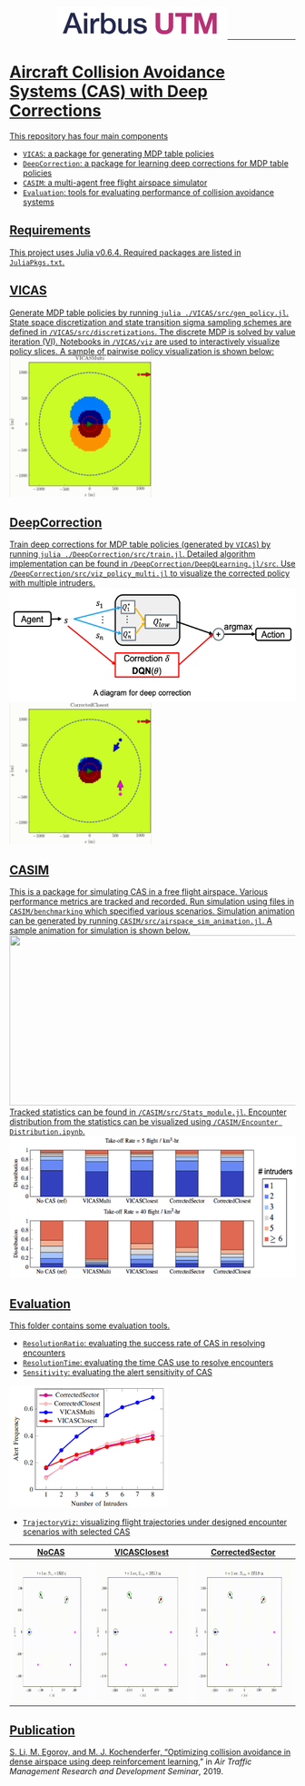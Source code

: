 <pre>          <a href="https://www.airbusutm.com"><img src="/docs/Airbus_UTM_lockup.jpg" width="300">                    <a href="https://web.stanford.edu/group/sisl/cgi-bin/wordpress"><img src="/docs/logo.png" height=100> </pre>

# Aircraft Collision Avoidance Systems (CAS) with Deep Corrections


This repository has four main components
- `VICAS`: a package for generating MDP table policies
- `DeepCorrection`: a package for learning deep corrections for MDP table policies
- `CASIM`: a multi-agent free flight airspace simulator
- `Evaluation`: tools for evaluating performance of collision avoidance systems

## Requirements
This project uses Julia v0.6.4. Required packages are listed in `JuliaPkgs.txt`.

## VICAS
Generate MDP table policies by running `julia ./VICAS/src/gen_policy.jl`. State space discretization and state transition sigma sampling schemes are defined in `/VICAS/src/discretizations`. The discrete MDP is solved by value iteration (VI). Notebooks in `/VICAS/viz` are used to interactively visualize policy slices. A sample of pairwise policy visualization is shown below:  
<img src="/docs/vicas_policy.gif" width="250" height="249">


## DeepCorrection
Train deep corrections for MDP table policies (generated by `VICAS`) by running `julia ./DeepCorrection/src/train.jl`. Detailed algorithm implementation can be found in `/DeepCorrection/DeepQLearning.jl/src`. Use `/DeepCorrection/src/viz_policy_multi.jl` to visualize the corrected policy with multiple intruders.  
<img src="/docs/deepcorrection.png" width="534" height="200"><img src="/docs/corrected_closest_policy.gif" width="250" height="249">

## CASIM
This is a package for simulating CAS in a free flight airspace. Various performance metrics are tracked and recorded. Run simulation using files in `CASIM/benchmarking` which specified various scenarios. Simulation animation can be generated by running `CASIM/src/airspace_sim_animation.jl`. A sample animation for simulation is shown below.  
<img src="/docs/casim_sample.gif" width="562" height="300">  
Tracked statistics can be found in `/CASIM/src/Stats_module.jl`. Encounter distribution from the statistics can be visualized using `/CASIM/Encounter Distribution.ipynb`.  
<img src="/docs/encounter_distributions.png" width="553" height="250">

## Evaluation
This folder contains some evaluation tools. 
- `ResolutionRatio`: evaluating the success rate of CAS in resolving encounters
- `ResolutionTime`: evaluating the time CAS use to resolve encounters
- `Sensitivity`: evaluating the alert sensitivity of CAS  
<img src="/docs/sensitivity.png" width="280" height="216">  

- `TrajectoryViz`: visualizing flight trajectories under designed encounter scenarios with selected CAS  

NoCAS | VICASClosest |  CorrectedSector
:-:|:-------------------------:|:-----------------------:
<img src="/docs/nocas_trajviz.gif" width="250" height="250"> | <img src="/docs/vicas_closest_trajviz.gif" width="250" height="250">  |  <img src="/docs/corrected_sector_trajviz.gif" width="250" height="250">



## Publication
S. Li, M. Egorov, and M. J. Kochenderfer, “[Optimizing collision avoidance in dense airspace using deep reinforcement learning](http://www.atmseminarus.org/seminarContent/seminar13/papers/ATM_Seminar_2019_paper_65.pdf),” in *Air Traffic Management Research and Development Seminar*, 2019.
